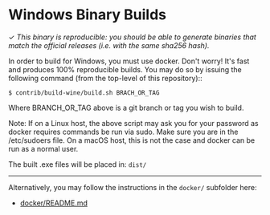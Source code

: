 Windows Binary Builds
=====================

✓ _This binary is reproducible: you should be able to generate
   binaries that match the official releases (i.e. with the same sha256 hash)._

In order to build for Windows, you must use docker.
Don't worry! It's fast and produces 100% reproducible builds.
You may do so by issuing the following command (from the top-level of this
repository)::

    $ contrib/build-wine/build.sh BRACH_OR_TAG

Where BRANCH_OR_TAG above is a git branch or tag you wish to build.

Note: If on a Linux host, the above script may ask you for your password as
docker requires commands be run via sudo.  Make sure you are in the /etc/sudoers
file.  On a macOS host, this is not the case and docker can be run as a normal
user.

The built .exe files will be placed in: `dist/`

---

Alternatively, you may follow the instructions in the `docker/` subfolder here:

- [docker/README.md](docker/README.md)
